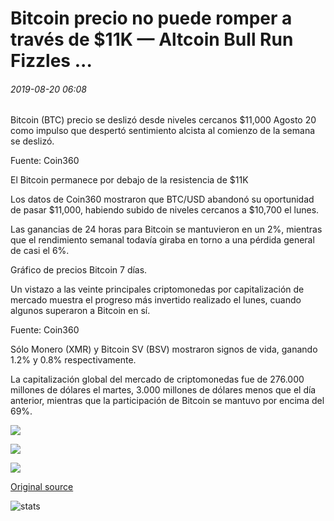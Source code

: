# Bitcoin precio no puede romper a través de $11K — Altcoin Bull Run Fizzles ...

###### 2019-08-20 06:08

Bitcoin (BTC) precio se deslizó desde niveles cercanos $11,000 Agosto 20 como impulso que despertó sentimiento alcista al comienzo de la semana se deslizó.

Fuente: Coin360

El Bitcoin permanece por debajo de la resistencia de $11K

Los datos de Coin360 mostraron que BTC/USD abandonó su oportunidad de pasar $11,000, habiendo subido de niveles cercanos a $10,700 el lunes.

Las ganancias de 24 horas para Bitcoin se mantuvieron en un 2%, mientras que el rendimiento semanal todavía giraba en torno a una pérdida general de casi el 6%.

Gráfico de precios Bitcoin 7 días.

Un vistazo a las veinte principales criptomonedas por capitalización de mercado muestra el progreso más invertido realizado el lunes, cuando algunos superaron a Bitcoin en sí.

Fuente: Coin360

Sólo Monero (XMR) y Bitcoin SV (BSV) mostraron signos de vida, ganando 1.2% y 0.8% respectivamente.

La capitalización global del mercado de criptomonedas fue de 276.000 millones de dólares el martes, 3.000 millones de dólares menos que el día anterior, mientras que la participación de Bitcoin se mantuvo por encima del 69%.

![](https://s3.cointelegraph.com/storage/uploads/view/86071433c837a2dc6ffdc45ef3d0ef68.png)

![](https://s3.cointelegraph.com/storage/uploads/view/db9b07855be6dbbd82403c426425e07c.png)

![](https://s3.cointelegraph.com/storage/uploads/view/268219405ac31c60e1895935f9e68638.png)

[Original source](https://cointelegraph.com/news/bitcoin-price-fails-to-break-through-11k-altcoin-bull-run-fizzles)

![stats](https://c.statcounter.com/11760860/0/a89fa40b/1/ "stats")